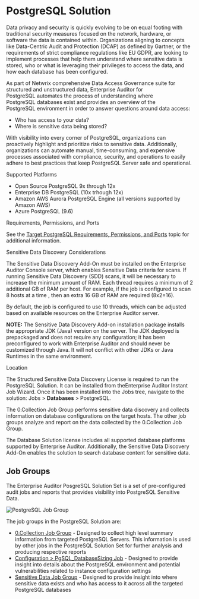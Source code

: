 # PostgreSQL Solution

Data privacy and security is quickly evolving to be on equal footing with traditional security
measures focused on the network, hardware, or software the data is contained within. Organizations
aligning to concepts like Data-Centric Audit and Protection (DCAP) as defined by Gartner, or the
requirements of strict compliance regulations like EU GDPR, are looking to implement processes that
help them understand where sensitive data is stored, who or what is leveraging their privileges to
access the data, and how each database has been configured.

As part of Netwrix comprehensive Data Access Governance suite for structured and unstructured data,
Enterprise Auditor for PostgreSQL automates the process of understanding where PostgreSQL databases
exist and provides an overview of the PostgreSQL environment in order to answer questions around
data access:

- Who has access to your data?
- Where is sensitive data being stored?

With visibility into every corner of PostgreSQL, organizations can proactively highlight and
prioritize risks to sensitive data. Additionally, organizations can automate manual, time-consuming,
and expensive processes associated with compliance, security, and operations to easily adhere to
best practices that keep PostgreSQL Server safe and operational.

Supported Platforms

- Open Source PostgreSQL 9x through 12x
- Enterprise DB PostgreSQL (10x trhough 12x)
- Amazon AWS Aurora PostgreSQL Engine (all versions supported by Amazon AWS)
- Azure PostgreSQL (9.6)

Requirements, Permissions, and Ports

See the
[Target PostgreSQL Requirements, Permissions, and Ports](/docs/accessanalyzer/11.6/requirements/target/databasepostgresql.md)
topic for additional information.

Sensitive Data Discovery Considerations

The Sensitive Data Discovery Add-On must be installed on the Enterprise Auditor Console server,
which enables Sensitive Data criteria for scans. If running Sensitive Data Discovery (SDD) scans, it
will be necessary to increase the minimum amount of RAM. Each thread requires a minimum of 2
additional GB of RAM per host. For example, if the job is configured to scan 8 hosts at a time ,
then an extra 16 GB of RAM are required (8x2=16).

By default, the job is configured to use 10 threads, which can be adjusted based on available
resources on the Enterprise Auditor server.

**NOTE:** The Sensitive Data Discovery Add-on installation package installs the appropriate JDK
(Java) version on the server. The JDK deployed is prepackaged and does not require any
configuration; it has been preconfigured to work with Enterprise Auditor and should never be
customized through Java. It will not conflict with other JDKs or Java Runtimes in the same
environment.

Location

The Structured Sensitive Data Discovery License is required to run the PostgreSQL Solution. It can
be installed from theEnterprise Auditor Instant Job Wizard. Once it has been installed into the Jobs
tree, navigate to the solution: Jobs > **Databases** > PostgreSQL.

The 0.Collection Job Group performs sensitive data discovery and collects information on database
configurations on the target hosts. The other job groups analyze and report on the data collected by
the 0.Collection Job Group.

The Database Solution license includes all supported database platforms supported by Enterprise
Auditor. Additionally, the Sensitive Data Discovery Add-On enables the solution to search database
content for sensitive data.

## Job Groups

The Enterprise Auditor PosgreSQL Solution Set is a set of pre-configured audit jobs and reports that
provides visibility into PostgreSQL Sensitive Data.

![PostgreSQL Job Group](/img/product_docs/accessanalyzer/11.6/accessanalyzer/solutions/databases/postgresql/postgresqljobgroup.webp)

The job groups in the PostgreSQL Solution are:

- [0.Collection Job Group](/docs/accessanalyzer/11.6/solutions/databases/postgresql/collection/overview.md) -
  Designed to collect high level summary information from targeted PostgreSQL Servers. This
  information is used by other jobs in the PostgreSQL Solution Set for further analysis and
  producing respective reports
- [Configuration > PgSQL_DatabaseSizing Job](/docs/accessanalyzer/11.6/solutions/databases/postgresql/pgsql_databasesizing.md) -
  Designed to provide insight into details about the PostgreSQL environment and potential
  vulnerabilities related to instance configuration settings
- [Sensitive Data Job Group](/docs/accessanalyzer/11.6/solutions/databases/postgresql/sensitivedata/overview.md) -
  Designed to provide insight into where sensitive data exists and who has access to it across all
  the targeted PostgreSQL databases
